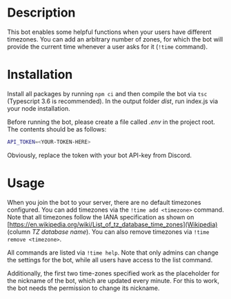 # Description
This bot enables some helpful functions when your users have different timezones. You can add an arbitrary number of zones, for which the bot will provide the current time whenever a user asks for it (`!time` command).

# Installation
Install all packages by running `npm ci` and then compile the bot via `tsc` (Typescript 3.6 is recommended). In the output folder _dist_, run index.js via your node installation.

Before running the bot, please create a file called *.env* in the project root. The contents should be as follows:

~~~bash
API_TOKEN=<YOUR-TOKEN-HERE>
~~~

Obviously, replace the token with your bot API-key from Discord.

# Usage
When you join the bot to your server, there are no default timezones configured. You can add timezones via the `!time add <timezone>` command. Note that all timezones follow the IANA specification as shown on [https://en.wikipedia.org/wiki/List_of_tz_database_time_zones](Wikipedia) (column _TZ database name_). You can also remove timezones via `!time remove <timezone>`.

All commands are listed via `!time help`. Note that only admins can change the settings for the bot, while all users have access to the list command.

Additionally, the first two time-zones specified work as the placeholder for the nickname of the bot, which are updated every minute. For this to work, the bot needs the permission to change its nickname.